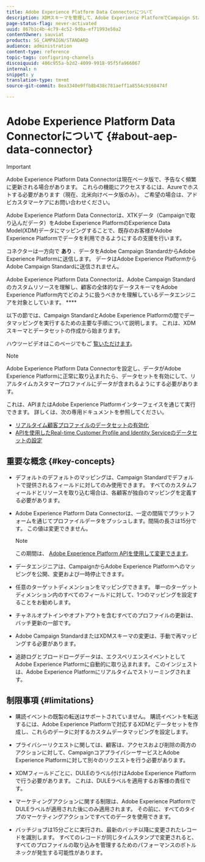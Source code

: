 ```yaml
---
title: Adobe Experience Platform Data Connectorについて
description: XDMスキーマを管理して、Adobe Experience PlatformでCampaign Standardデータを利用できるようにします。
page-status-flag: never-activated
uuid: 867b1c4b-4c79-4c52-9d0a-ef71993e50a2
contentOwner: sauviat
products: SG_CAMPAIGN/STANDARD
audience: administration
content-type: reference
topic-tags: configuring-channels
discoiquuid: 406c955a-b2d2-4099-9918-95f5fa966067
internal: n
snippet: y
translation-type: tm+mt
source-git-commit: 8ea3340e9ffb8b438c781aeff1a8554c9160474f

---
```



# Adobe Experience Platform Data Connectorについて {#about-aep-data-connector}

>[!IMPORTANT]
>
>Adobe Experience Platform Data Connectorは現在ベータ版で、予告なく頻繁に更新される場合があります。 これらの機能にアクセスするには、Azureでホストする必要があります（現在、北米向けベータ版のみ）。 ご希望の場合は、アドビカスタマーケアにお問い合わせください。

Adobe Experience Platform Data Connectorは、XTKデータ（Campaignで取り込んだデータ）をAdobe Experience PlatformのExperience Data Model(XDM)データにマッピングすることで、既存のお客様がAdobe Experience Platformでデータを利用できるようにするの支援を行います。

コネクターは一方向で **あり** 、データをAdobe Campaign StandardからAdobe Experience Platformに送信します。 データはAdobe Experience PlatformからAdobe Campaign Standardに送信されません。

Adobe Experience Platform Data Connectorは、Adobe Campaign Standardのカスタムリソースを理解し、顧客の全体的なデータスキーマをAdobe Experience Platform内でどのように扱うべきかを理解しているデータエンジニアを対象としています。 ****

以下の節では、Campaign StandardとAdobe Experience Platformの間でデータマッピングを実行するための主要な手順について説明します。 これは、XDMスキーマとデータセットの作成から始まります。

ハウツービデオはこのページでもご [覧いただけます](https://docs.adobe.com/content/help/en/campaign-learn/campaign-standard-tutorials/administrating/adobe-experience-platform-data-connector/understanding-the-adobe-experience-platform-data-connector.html)。

>[!NOTE]
>Adobe Experience Platform Data Connectorを設定し、データがAdobe Experience Platformに正常に取り込まれたら、データセットを有効にして、リアルタイムカスタマープロファイルにデータが含まれるようにする必要があります。
>
>これは、APIまたはAdobe Experience Platformインターフェイスを通じて実行できます。 詳しくは、次の専用ドキュメントを参照してください。
>
>* [リアルタイム顧客プロファイルのデータセットの有効化](https://www.adobe.io/apis/experienceplatform/home/tutorials/alltutorials.html#!api-specification/markdown/narrative/tutorials/data_ingestion_tutorial/data_ingestion_tutorial.md)
>* [APIを使用したReal-time Customer Profile and Identity Serviceのデータセットの設定](https://www.adobe.io/apis/experienceplatform/home/tutorials/alltutorials.html#!api-specification/markdown/narrative/tutorials/unified_profile_dataset_tutorial/unified_profile_dataset_api_tutorial.md)


## 重要な概念 {#key-concepts}

* デフォルトのデフォルトのマッピングは、Campaign Standardでデフォルトで提供されるフィールドに対してのみ使用できます。 すべてのカスタムフィールドとリソースを取り込む場合は、各顧客が独自のマッピングを定義する必要があります。

* Adobe Experience Platform Data Connectorは、一定の間隔でプラットフォームを通じてプロファイルデータをプッシュしま&#x200B;す。間隔の長さは15分です。 この値は変更できません。

   >[!NOTE]
   >
   >この期間は、 [Adobe Experience Platform APIを使用して変更できます](https://www.adobe.io/apis/experienceplatform/home/tutorials/alltutorials.html#!api-specification/markdown/narrative/tutorials/authenticate_to_acp_tutorial/authenticate_to_acp_tutorial.md)。

* データエンジニアは、CampaignからAdobe Experience Platformへのマッピングを公開、変更および一時停止できます。

* 任意のターゲットディメンションをマッピングできます。 単一のターゲットディメンション内のすべてのフィールドに対して、1つのマッピングを設定することをお勧めします。

* チャネルオプトインやオプトアウトを含むすべてのプロファイルの更新は、バッチ更新の一部です。

* Adobe Campaign StandardまたはXDMスキーマの変更は、手動で再マッピングする必要がありま&#x200B;す。

* 追跡ログとブロードローグデータは、エクスペリエンスイベントとしてAdobe Experience Platformに自動的に取り込まれます。 このインジェストは、Adobe Experience Platformにリアルタイムでストリーミングされます。

## 制限事項 {#limitations}

* 購読イベントの既製の転送はサポートされていません。 購読イベントを転送するには、Adobe Experience Platformで対応するXDMとデータセットを作成し、これらのデータに対するカスタムデータマッピングを設定します。

* プライバシーリクエストに関しては、顧客は、アクセスおよび削除の両方のアクションに対して、CampaignコアプライバシーサービスとAdobe Experience Platformに対して別々のリクエストを行う必要があります。

* XDMフィールドごとに、DULEのラベル付けはAdobe Experience Platformで行う必要があります。 これは、DULEラベルを適用するお客様の責任です。

* マーケティングアクションに関する制限は、Adobe Experience PlatformでDULEラベルが適用された後にのみ適用されます。 その前に、すべてのタイプのマーケティングアクションですべてのデータを使用できます。

* バッチジョブは15分ごとに実行され、最新のバッチ以降に変更されたレコードを識別します。 すべてのレコードが同じタイムスタンプで変更されると、すべてのプロファイルの取り込みを管理するためのパフォーマンスのボトルネックが発生する可能性があります。
